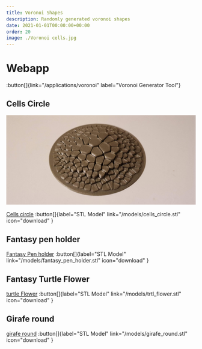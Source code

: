 ```yaml
---
title: Voronoi Shapes
description: Randomly generated voronoi shapes
date: 2021-01-01T00:00:00+00:00
order: 20
image: ./Voronoi cells.jpg
---
```

# Webapp

:button[]{link="/applications/voronoi" label="Voronoi Generator Tool"}

## Cells Circle

![Voronoi cells](./Voronoi%20cells.jpg)

[Cells circle](/models/cells_circle.glb)
:button[]{label="STL Model" link="/models/cells_circle.stl"  icon="download" }

## Fantasy pen holder

[Fantasy Pen holder](/models/fantasy_pen_holder.glb)
:button[]{label="STL Model" link="/models/fantasy_pen_holder.stl"  icon="download" }

## Fantasy Turtle Flower

[turtle Flower](/models/trtl_flower.glb)
:button[]{label="STL Model" link="/models/trtl_flower.stl"  icon="download" }

## Girafe round

[girafe round](/models/girafe_round.glb)
:button[]{label="STL Model" link="/models/girafe_round.stl"  icon="download" }


